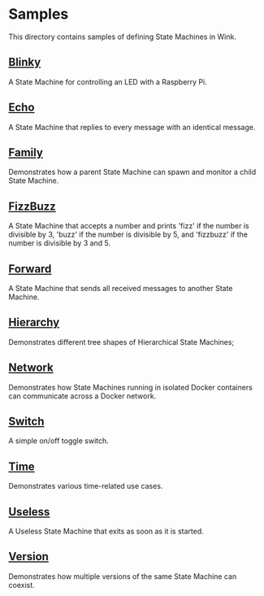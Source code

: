 # Samples

This directory contains samples of defining State Machines in Wink.

## [Blinky](blinky/README.md)

A State Machine for controlling an LED with a Raspberry Pi.

## [Echo](echo/README.md)

A State Machine that replies to every message with an identical message.

## [Family](family/README.md)

Demonstrates how a parent State Machine can spawn and monitor a child State Machine.

## [FizzBuzz](fizzbuzz/README.md)

A State Machine that accepts a number and prints 'fizz' if the number is divisible by 3, 'buzz' if the number is divisible by 5, and 'fizzbuzz' if the number is divisible by 3 and 5.

## [Forward](forward/README.md)

A State Machine that sends all received messages to another State Machine.

## [Hierarchy](hierarchy/README.md)

Demonstrates different tree shapes of Hierarchical State Machines;

## [Network](network/README.md)

Demonstrates how State Machines running in isolated Docker containers can communicate across a Docker network.

## [Switch](switch/README.md)

A simple on/off toggle switch.

## [Time](time/README.md)

Demonstrates various time-related use cases.

## [Useless](useless/README.md)

A Useless State Machine that exits as soon as it is started.

## [Version](version/README.md)

Demonstrates how multiple versions of the same State Machine can coexist.
